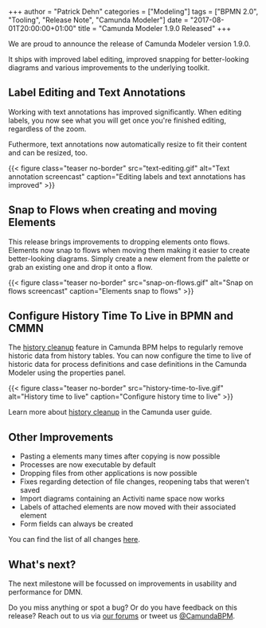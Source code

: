 +++
author = "Patrick Dehn"
categories = ["Modeling"]
tags = ["BPMN 2.0", "Tooling", "Release Note", "Camunda Modeler"]
date = "2017-08-01T20:00:00+01:00"
title = "Camunda Modeler 1.9.0 Released"
+++

We are proud to announce the release of Camunda Modeler version 1.9.0.

It ships with improved label editing, improved snapping for better-looking diagrams and various improvements to the underlying toolkit.
<!--more-->

## Label Editing and Text Annotations

Working with text annotations has improved significantly. When editing labels, you now see what you will get once you're finished editing, regardless of the zoom.

Futhermore, text annotations now automatically resize to fit their content and can be resized, too.

{{< figure class="teaser no-border" src="text-editing.gif" alt="Text annotation screencast" caption="Editing labels and text annotations has improved" >}}

## Snap to Flows when creating and moving Elements

This release brings improvements to dropping elements onto flows. Elements now snap to flows when moving them making it easier to create better-looking diagrams. Simply create a new element from the palette or grab an existing one and drop it onto a flow.

{{< figure class="teaser no-border" src="snap-on-flows.gif" alt="Snap on flows screencast" caption="Elements snap to flows" >}}

## Configure History Time To Live in BPMN and CMMN

The [history cleanup](https://docs.camunda.org/manual/latest/user-guide/process-engine/history/#history-cleanup) feature in Camunda BPM helps to regularly remove historic data from history tables. You can now configure the time to live of historic data for process definitions and case definitions in the Camunda Modeler using the properties panel.

{{< figure class="teaser no-border" src="history-time-to-live.gif" alt="History time to live" caption="Configure history time to live" >}}

Learn more about [history cleanup](https://docs.camunda.org/manual/latest/user-guide/process-engine/history/#history-cleanup) in the Camunda user guide.

## Other Improvements

* Pasting a elements many times after copying is now possible
* Processes are now executable by default
* Dropping files from other applications is now possible
* Fixes regarding detection of file changes, reopening tabs that weren't saved
* Import diagrams containing an Activiti name space now works
* Labels of attached elements are now moved with their associated element
* Form fields can always be created

You can find the list of all changes [here](https://github.com/camunda/camunda-modeler/issues?utf8=%E2%9C%93&q=is%3Aissue%20is%3Aclosed%20closed%3A%3E2017-06-10%20-label%3Awontfix%20-milestone%3Abacklog%20).

## What's next?

The next milestone will be focussed on improvements in usability and performance for DMN.

Do you miss anything or spot a bug? Or do you have feedback on this release? Reach out to us via [our forums](https://forum.camunda.org/c/modeler) or tweet us [@CamundaBPM](https://twitter.com/CamundaBPM).
